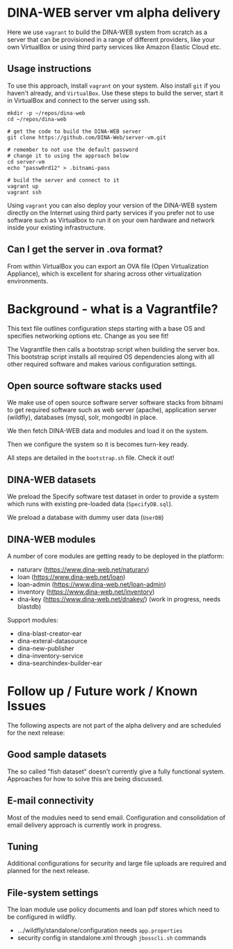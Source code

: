 # DINA-WEB server vm alpha delivery

Here we use `vagrant` to build the DINA-WEB system from scratch as a server that can be provisioned in a range of different providers, like your own VirtualBox or using third party services like Amazon Elastic Cloud etc.

## Usage instructions

To use this approach, install `vagrant` on your system. Also install `git` if you haven't already, and `VirtualBox`. Use these steps to build the server, start it in VirtualBox and connect to the server using ssh.

```console
mkdir -p ~/repos/dina-web
cd ~/repos/dina-web

# get the code to build the DINA-WEB server
git clone https://github.com/DINA-Web/server-vm.git

# remember to not use the default password
# change it to using the approach below
cd server-vm
echo "passw0rd12" > .bitnami-pass

# build the server and connect to it
vagrant up
vagrant ssh
```

Using `vagrant` you can also deploy your version of the DINA-WEB system directly on the Internet using third party services if you prefer not to use software such as Virtualbox to run it on your own hardware and network inside your existing infrastructure.

## Can I get the server in .ova format?

From within VirtualBox you can export an OVA file (Open Virtualization Appliance), which is excellent for sharing across other virtualization environments.

# Background - what is a Vagrantfile?

This text file outlines configuration steps starting with a base OS and specifies networking options etc. Change as you see fit! 

The Vagrantfile then calls a bootstrap script when building the server box. This bootstrap script installs all required OS dependencies along with all other required software and makes various configuration settings.

## Open source software stacks used

We make use of open source software server software stacks from bitnami to get required software such as web server (apache), application server (wildfly), databases (mysql, solr, mongodb) in place.

We then fetch DINA-WEB data and modules and load it on the system. 

Then we configure the system so it is becomes turn-key ready.

All steps are detailed in the `bootstrap.sh` file. Check it out!

## DINA-WEB datasets

We preload the Specify software test dataset in order to provide a system which runs with existing pre-loaded data (`SpecifyDB.sql`).

We preload a database with dummy user data (`UserDB`)

## DINA-WEB modules

A number of core modules are getting ready to be deployed in the platform:

* naturarv (https://www.dina-web.net/naturarv)
* loan (https://www.dina-web.net/loan)
* loan-admin (https://www.dina-web.net/loan-admin)
* inventory (https://www.dina-web.net/inventory)
* dna-key (https://www.dina-web.net/dnakey/) (work in progress, needs blastdb)

Support modules:

* dina-blast-creator-ear
* dina-exteral-datasource
* dina-new-publisher
* dina-inventory-service
* dina-searchindex-builder-ear

# Follow up / Future work / Known Issues

The following aspects are not part of the alpha delivery and are scheduled for the next release:

## Good sample datasets

The so called "fish dataset" doesn't currently give a fully functional system. Approaches for how to solve this are being discussed.

## E-mail connectivity

Most of the modules need to send email. Configuration and consolidation of email delivery approach is currently work in progress.

## Tuning

Additional configurations for security and large file uploads are required and planned for the next release.

## File-system settings

The loan module use policy documents and loan pdf stores which need to be configured in wildfly.

* .../wildfly/standalone/configuration needs `app.properties`
* security config in standalone.xml through `jbosscli.sh` commands
